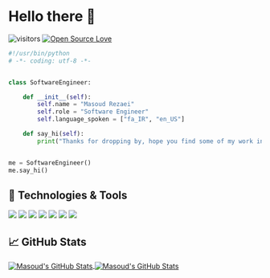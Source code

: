 # Hello there 👋

![visitors](https://visitor-badge.laobi.icu/badge?page_id=mas1996oud.mas1996oud)
[![Open Source Love](https://badges.frapsoft.com/os/v1/open-source.svg?v=102)](https://github.com/ellerbrock/open-source-badge/)


```python
#!/usr/bin/python
# -*- coding: utf-8 -*-


class SoftwareEngineer:

    def __init__(self):
        self.name = "Masoud Rezaei"
        self.role = "Software Engineer"
        self.language_spoken = ["fa_IR", "en_US"]

    def say_hi(self):
        print("Thanks for dropping by, hope you find some of my work interesting.")


me = SoftwareEngineer()
me.say_hi()
```

## 🔧 Technologies & Tools

![](https://img.shields.io/badge/OS-Linux-informational?style=flat&logo=linux&logoColor=white&color=6aa6f8)
![](https://img.shields.io/badge/Editor-VS_Code-informational?style=flat&logo=visual-studio-code&logoColor=white&color=6aa6f8)
![](https://img.shields.io/badge/Code-Python-informational?style=flat&logo=python&logoColor=white&color=6aa6f8)
![](https://img.shields.io/badge/Code-Node.js-informational?style=flat&logo=Node.js&logoColor=white&color=6aa6f8)
![](https://img.shields.io/badge/Code-PHP-informational?style=flat&logo=php&logoColor=white&color=6aa6f8)
![](https://img.shields.io/badge/Code-JavaScript-informational?style=flat&logo=javascript&logoColor=white&color=6aa6f8)
![](https://img.shields.io/badge/Code-Next.js-informational?style=flat&logo=Next.js&logoColor=white&color=6aa6f8)


## &#x1f4c8; GitHub Stats

<a href="https://github.com/mas1996oud/mas1996oud">
  <img align="center" src="https://github-readme-stats.vercel.app/api/top-langs/?username=mas1996oud&hide=html&title_color=6aa6f8&text_color=8a919a&icon_color=6aa6f8&bg_color=22272e" alt="Masoud's GitHub Stats" />
</a>

<a href="https://github.com/mas1996oud/mas1996oud">
  <img align="center" src="https://github-readme-stats.vercel.app/api?username=mas1996oud&show_icons=true&line_height=27&count_private=true&title_color=6aa6f8&text_color=8a919a&icon_color=6aa6f8&bg_color=22272e" alt="Masoud's GitHub Stats" />
</a>

<!-- ## 🏆 GitHub Trophies

[![trophy](https://github-profile-trophy.vercel.app/?username=mas1996oud&theme=nord&column=7)](https://github.com/ryo-ma/github-profile-trophy) -->
